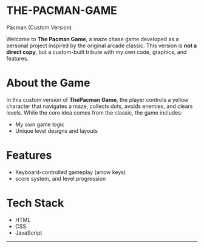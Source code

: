 # THE-PACMAN-GAME

 Pacman (Custom Version)

Welcome to **The Pacman Game**, a maze chase game developed as a personal project inspired by the original arcade classic. This version is **not a direct copy**, but a custom-built tribute with my own code, graphics, and features.

# About the Game

In this custom version of **ThePacman Game**, the player controls a yellow character that navigates a maze, collects dots, avoids enemies, and clears levels. While the core idea comes from the classic, the game includes:

-  My own game logic
-  Unique level designs and layouts

# Features

- Keyboard-controlled gameplay (arrow keys)
- score system, and level progression

# Tech Stack

- HTML  
- CSS  
- JavaScript 

---
